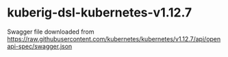 # kuberig-dsl-kubernetes-v1.12.7

Swagger file downloaded from https://raw.githubusercontent.com/kubernetes/kubernetes/v1.12.7/api/openapi-spec/swagger.json
